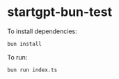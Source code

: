 # startgpt-bun-test

To install dependencies:

```bash
bun install
```

To run:

```bash
bun run index.ts
```
